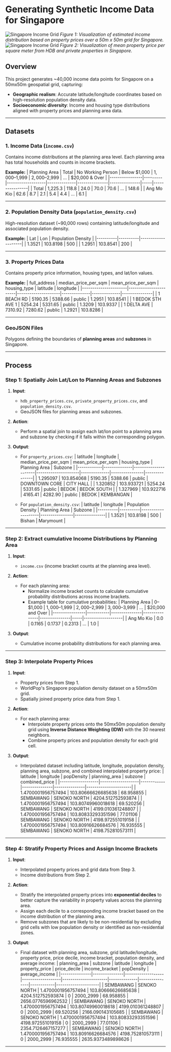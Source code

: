 # Generating Synthetic Income Data for Singapore

![Singapore Income Grid](images/estimated_income.png "Estimated Income based on property price")
*Figure 1: Visualization of estimated income distribution based on property prices over a 50m x 50m grid for Singapore.*
![Singapore Income Grid](images/property_prices.png "Property Price Visualization")
*Figure 2: Visualization of mean property price per square meter from HDB and private properties in Singapore.*

## **Overview**
This project generates ~40,000 income data points for Singapore on a 50mx50m geospatial grid, capturing:
- **Geographic realism**: Accurate latitude/longitude coordinates based on high-resolution population density data.
- **Socioeconomic diversity**: Income and housing type distributions aligned with property prices and planning area data.

---

## **Datasets**
### **1. Income Data (`income.csv`)**
Contains income distributions at the planning area level. Each planning area has total households and counts in income brackets.

**Example:**
| Planning Area  | Total   | No Working Person | Below $1,000 | $1,000–$1,999 | $2,000–$2,999 | ... | $20,000 & Over |
|----------------|---------|-------------------|--------------|---------------|---------------|-----|----------------|
| Total          | 1,225.3 | 118.8            | 24.0         | 70.0          | 70.6          | ... | 148.6          |
| Ang Mo Kio     | 62.6    | 8.7              | 2.1          | 5.4           | 4.4           | ... | 6.1            |

---

### **2. Population Density Data (`population_density.csv`)**
High-resolution dataset (~90,000 rows) containing latitude/longitude and associated population density.

**Example:**
| Lat      | Lon      | Population Density |
|----------|----------|--------------------|
| 1.3521   | 103.8198 | 500                |
| 1.2951   | 103.8541 | 200                |

---

### **3. Property Prices Data**
Contains property price information, housing types, and lat/lon values.

**Example:**
| full_address         | median_price_per_sqm | mean_price_per_sqm | housing_type | latitude     | longitude     |
|----------------------|-----------------------|---------------------|--------------|--------------|---------------|
| 1 BEACH RD           | 5190.35              | 5388.66            | public       | 1.2951       | 103.8541      |
| 1 BEDOK STH AVE 1    | 5254.24              | 5331.65            | public       | 1.3209       | 103.9337      |
| 1 DELTA AVE          | 7310.92              | 7280.62            | public       | 1.2921       | 103.8286      |

---

### **GeoJSON Files**
Polygons defining the boundaries of **planning areas** and **subzones** in Singapore.

---

## **Process**

### **Step 1: Spatially Join Lat/Lon to Planning Areas and Subzones**
1. **Input**:
   - `hdb_property_prices.csv`, `private_property_prices.csv`, and `population_density.csv`.
   - GeoJSON files for planning areas and subzones.

2. **Action**:
   - Perform a spatial join to assign each lat/lon point to a planning area and subzone by checking if it falls within the corresponding polygon.

3. **Output**:
   - For `property_prices.csv`:
     | latitude        | longitude          | median_price_per_sqm | mean_price_per_sqm | housing_type | Planning Area  | Subzone       |
     |------------|--------------|----------------------|---------------------|--------------|----------------|---------------|
     | 1.295097   | 103.854068   | 5190.35             | 5388.66            | public       | DOWNTOWN CORE  | CITY HALL     |
     | 1.320852   | 103.933721   | 5254.24             | 5331.65            | public       | BEDOK          | BEDOK SOUTH   |
     | 1.327969   | 103.922716   | 4165.41             | 4282.90            | public       | BEDOK          | KEMBANGAN     |


   - For `population_density.csv`:
     | latitude      | longitude      | Population Density | Planning Area  | Subzone       |
     |----------|----------|--------------------|----------------|---------------|
     | 1.3521   | 103.8198 | 500                | Bishan         | Marymount     |

---

### **Step 2: Extract cumulative Income Distributions by Planning Area**
1. **Input**:
   - `income.csv` (income bracket counts at the planning area level).

2. **Action**:
   - For each planning area:
     - Normalize income bracket counts to calculate cumulative probability distributions across income brackets.
     - Example table for cumulative probabilities:
       | Planning Area  | 0–$1,000 | $1,000–$1,999 | $2,000–$2,999 | $3,000–$3,999 | ... | $20,000 and Over |
       |----------------|-----------|---------------|---------------|---------------|-----|-------------------|
       | Ang Mo Kio     | 0.0       | 0.1165        | 0.1737        | 0.2313        | ... | 1.0               |

3. **Output**:
   - Cumulative income probability distributions for each planning area. 

---

### **Step 3: Interpolate Property Prices**
1. **Input**:
   - Property prices from Step 1.
   - WorldPop's Singapore population density dataset on a 50mx50m grid.
   - Spatially joined property price data from Step 1.

2. **Action**:
   - For each planning area:
     - Interpolate property prices onto the 50mx50m population density grid using **Inverse Distance Weighting (IDW)** with the 30 nearest neighbors.
     - Combine property prices and population density for each grid cell.

3. **Output**:
   - Interpolated dataset including latitude, longitude, population density, planning area, subzone, and combined interpolated property price:
     | latitude          | longitude         | popDensity | planning_area | subzone       | combined_price       |
     |-------------------|-------------------|------------|---------------|---------------|----------------------|
     | 1.4700001956757494 | 103.80666626685638 | 68.958855  | SEMBAWANG     | SENOKO NORTH  | 4204.512752593874    |
     | 1.4700001956757494 | 103.80749960018618 | 69.520256  | SEMBAWANG     | SENOKO NORTH  | 4199.010361248807    |
     | 1.4700001956757494 | 103.80833293351596 | 77.01106   | SEMBAWANG     | SENOKO NORTH  | 4198.972551019158    |
     | 1.4700001956757494 | 103.80916626684576 | 76.935555  | SEMBAWANG     | SENOKO NORTH  | 4198.752810573111    |

---

### **Step 4: Stratify Property Prices and Assign Income Brackets**
1. **Input**:
   - Interpolated property prices and grid data from Step 3.
   - Income distributions from Step 2.

2. **Action**:
   - Stratify the interpolated property prices into **exponential deciles** to better capture the variability in property values across the planning area.
   - Assign each decile to a corresponding income bracket based on the income distribution of the planning area.
   - Remove subzones that are likely to be non-residential by excluding grid cells with low population density or identified as non-residential zones.

3. **Output**:
   - Final dataset with planning area, subzone, grid latitude/longitude, property price, price decile, income bracket, population density, and average income:
     | planning_area | subzone       | latitude          | longitude         | property_price       | price_decile | income_bracket | popDensity | average_income       |
     |---------------|---------------|-------------------|-------------------|----------------------|--------------|----------------|------------|---------------------|
     | SEMBAWANG     | SENOKO NORTH  | 1.4700001956757494 | 103.80666626685638 | 4204.512752593874    | 0            | 2000_2999      | 68.958855  | 2656.0776596962532  |
     | SEMBAWANG     | SENOKO NORTH  | 1.4700001956757494 | 103.80749960018618 | 4199.010361248807    | 0            | 2000_2999      | 69.520256  | 2166.090143105685   |
     | SEMBAWANG     | SENOKO NORTH  | 1.4700001956757494 | 103.80833293351596 | 4198.972551019158    | 0            | 2000_2999      | 77.01106   | 2354.7126467157277  |
     | SEMBAWANG     | SENOKO NORTH  | 1.4700001956757494 | 103.80916626684576 | 4198.752810573111    | 0            | 2000_2999      | 76.935555  | 2635.9373489898626  |

---
